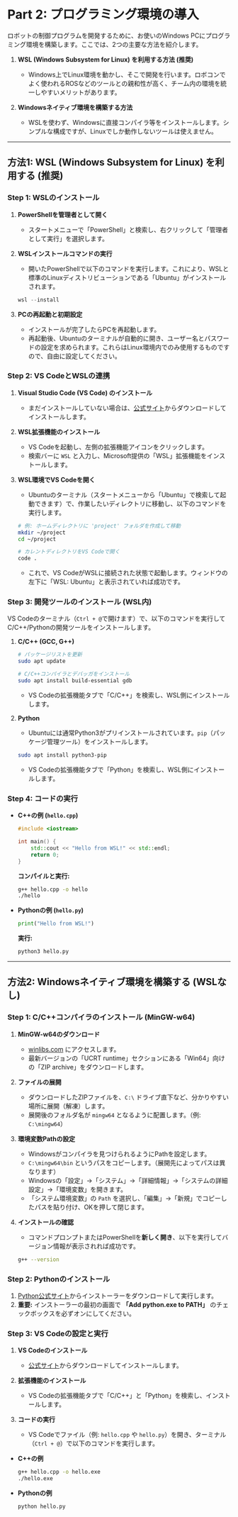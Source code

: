 # Part 2: プログラミング環境の導入

ロボットの制御プログラムを開発するために、お使いのWindows PCにプログラミング環境を構築します。ここでは、2つの主要な方法を紹介します。

1.  **WSL (Windows Subsystem for Linux) を利用する方法 (推奨)**
    - Windows上でLinux環境を動かし、そこで開発を行います。ロボコンでよく使われるROSなどのツールとの親和性が高く、チーム内の環境を統一しやすいメリットがあります。

2.  **Windowsネイティブ環境を構築する方法**
    - WSLを使わず、Windowsに直接コンパイラ等をインストールします。シンプルな構成ですが、Linuxでしか動作しないツールは使えません。

---

## 方法1: WSL (Windows Subsystem for Linux) を利用する (推奨)

### Step 1: WSLのインストール

1.  **PowerShellを管理者として開く**
    - スタートメニューで「PowerShell」と検索し、右クリックして「管理者として実行」を選択します。

2.  **WSLインストールコマンドの実行**
    - 開いたPowerShellで以下のコマンドを実行します。これにより、WSLと標準のLinuxディストリビューションである「Ubuntu」がインストールされます。
    ```powershell
    wsl --install
    ```


3.  **PCの再起動と初期設定**
    - インストールが完了したらPCを再起動します。
    - 再起動後、Ubuntuのターミナルが自動的に開き、ユーザー名とパスワードの設定を求められます。これらはLinux環境内でのみ使用するものですので、自由に設定してください。

### Step 2: VS CodeとWSLの連携

1.  **Visual Studio Code (VS Code) のインストール**
    - まだインストールしていない場合は、[公式サイト](https://code.visualstudio.com/)からダウンロードしてインストールします。

2.  **WSL拡張機能のインストール**
    - VS Codeを起動し、左側の拡張機能アイコンをクリックします。
    - 検索バーに `WSL` と入力し、Microsoft提供の「WSL」拡張機能をインストールします。

3.  **WSL環境でVS Codeを開く**
    - Ubuntuのターミナル（スタートメニューから「Ubuntu」で検索して起動できます）で、作業したいディレクトリに移動し、以下のコマンドを実行します。
    ```bash
    # 例: ホームディレクトリに 'project' フォルダを作成して移動
    mkdir ~/project
    cd ~/project
    
    # カレントディレクトリをVS Codeで開く
    code .
    ```
    - これで、VS CodeがWSLに接続された状態で起動します。ウィンドウの左下に「WSL: Ubuntu」と表示されていれば成功です。

### Step 3: 開発ツールのインストール (WSL内)

VS Codeのターミナル（`Ctrl + @`で開けます）で、以下のコマンドを実行してC/C++/Pythonの開発ツールをインストールします。

1.  **C/C++ (GCC, G++)**
    ```bash
    # パッケージリストを更新
    sudo apt update
    
    # C/C++コンパイラとデバッガをインストール
    sudo apt install build-essential gdb
    ```
    - VS Codeの拡張機能タブで「C/C++」を検索し、WSL側にインストールします。

2.  **Python**
    - Ubuntuには通常Python3がプリインストールされています。`pip`（パッケージ管理ツール）をインストールします。
    ```bash
    sudo apt install python3-pip
    ```
    - VS Codeの拡張機能タブで「Python」を検索し、WSL側にインストールします。

### Step 4: コードの実行

- **C++の例 (`hello.cpp`)**
    ```cpp
    #include <iostream>
    
    int main() {
        std::cout << "Hello from WSL!" << std::endl;
        return 0;
    }
    ```
    **コンパイルと実行:**
    ```bash
    g++ hello.cpp -o hello
    ./hello
    ```

- **Pythonの例 (`hello.py`)**
    ```python
    print("Hello from WSL!")
    ```
    **実行:**
    ```bash
    python3 hello.py
    ```

---

## 方法2: Windowsネイティブ環境を構築する (WSLなし)

### Step 1: C/C++コンパイラのインストール (MinGW-w64)

1.  **MinGW-w64のダウンロード**
    - [winlibs.com](https://winlibs.com/) にアクセスします。
    - 最新バージョンの「UCRT runtime」セクションにある「Win64」向けの「ZIP archive」をダウンロードします。

2.  **ファイルの展開**
    - ダウンロードしたZIPファイルを、`C:\` ドライブ直下など、分かりやすい場所に展開（解凍）します。
    - 展開後のフォルダ名が `mingw64` となるように配置します。（例: `C:\mingw64`）

3.  **環境変数Pathの設定**
    - Windowsがコンパイラを見つけられるようにPathを設定します。
    - `C:\mingw64\bin` というパスをコピーします。（展開先によってパスは異なります）
    - Windowsの「設定」→「システム」→「詳細情報」→「システムの詳細設定」→「環境変数」を開きます。
    - 「システム環境変数」の `Path` を選択し、「編集」→「新規」でコピーしたパスを貼り付け、OKを押して閉じます。

4.  **インストールの確認**
    - コマンドプロンプトまたはPowerShellを**新しく開き**、以下を実行してバージョン情報が表示されれば成功です。
    ```bash
    g++ --version
    ```

### Step 2: Pythonのインストール

1.  [Python公式サイト](https://www.python.org/downloads/windows/)からインストーラーをダウンロードして実行します。
2.  **重要:** インストーラーの最初の画面で **「Add python.exe to PATH」** のチェックボックスを必ずオンにしてください。

### Step 3: VS Codeの設定と実行

1.  **VS Codeのインストール**
    - [公式サイト](https://code.visualstudio.com/)からダウンロードしてインストールします。

2.  **拡張機能のインストール**
    - VS Codeの拡張機能タブで「C/C++」と「Python」を検索し、インストールします。

3.  **コードの実行**
    - VS Codeでファイル（例: `hello.cpp` や `hello.py`）を開き、ターミナル（`Ctrl + @`）で以下のコマンドを実行します。

- **C++の例**
    ```bash
    g++ hello.cpp -o hello.exe
    ./hello.exe
    ```

- **Pythonの例**
    ```bash
    python hello.py
    ```